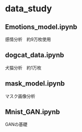 # data_study  
## Emotions_model.ipynb
感情分析　約9万枚使用
## dogcat_data.ipynb
犬猫分析　約1万枚
## mask_model.ipynb
マスク画像分析
## Mnist_GAN.ipynb
GANの基礎
